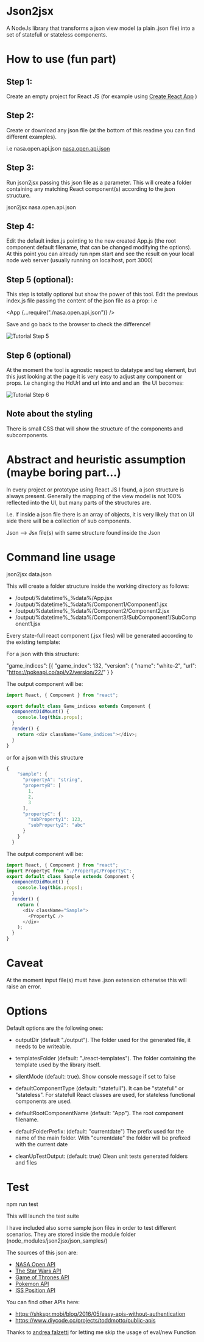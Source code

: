 # Json2jsx

A NodeJs library that transforms a json view model (a plain .json file) into a set of statefull or stateless components.

# How to use (fun part)

## Step 1:

Create an empty project for React JS (for example using [Create React App](https://github.com/facebook/) )

## Step 2:

Create or download any json file (at the bottom of this readme you can find different examples).

i.e nasa.open.api.json
[nasa.open.api.json](https://raw.githubusercontent.com/glaucopater/json2jsx/master/json_samples/nasa.open.api.json)

## Step 3:

Run json2jsx passing this json file as a parameter. This will create a folder containing any matching React component(s) according to the json structure.

json2jsx nasa.open.api.json

## Step 4:

Edit the default index.js pointing to the new created App.js (the root component default filename, that can be changed modifying the options).
At this point you can already run npm start and see the result on your local node web server (usually running on localhost, port 3000)

## Step 5 (optional):

This step is totally optional but show the power of this tool.
Edit the previous index.js file passing the content of the json file as a prop:
i.e

<App {...require("./nasa.open.api.json")} />

Save and go back to the browser to check the difference!

![Tutorial Step 5](/tutorial/json2jsx_tutorial_step_5.jpg)

## Step 6 (optional)

At the moment the tool is agnostic respect to datatype and tag element, but this just looking at the page it is very easy to adjust any component or props.
I.e changing the HdUrl and url into and <a> and an <img> the UI becomes:

![Tutorial Step 6](/tutorial/json2jsx_tutorial_step_6.jpg)

## Note about the styling

There is small CSS that will show the structure of the components and subcomponents.

# Abstract and heuristic assumption (maybe boring part...)

In every project or prototype using React JS I found, a json structure is always present.
Generally the mapping of the view model is not 100% reflected into the UI, but many parts of the structures are.

I.e. if inside a json file there is an array of objects, it is very likely that on UI side there will be a collection of sub components.

Json --> Jsx file(s) with same structure found inside the Json

# Command line usage

json2jsx data.json

This will create a folder structure inside the working directory as follows:

- /output/%datetime%\_%data%/App.jsx
- /output/%datetime%\_%data%/Component1/Component1.jsx
- /output/%datetime%\_%data%/Component2/Component2.jsx
- /output/%datetime%\_%data%/Component3/SubComponent1/SubComponent1.jsx

Every state-full react component (.jsx files) will be generated according to the existing template:

For a json with this structure:

"game_indices": [{
"game_index": 132,
"version": {
"name": "white-2",
"url": "https://pokeapi.co/api/v2/version/22/"
}
}

The output component will be:

```javascript
import React, { Component } from "react";

export default class Game_indices extends Component {
  componentDidMount() {
    console.log(this.props);
  }
  render() {
    return <div className="Game_indices"></div>;
  }
}
```

or for a json with this structure

```javascript
{
    "sample": {
      "propertyA": "string",
      "propertyB": [
        1,
        2,
        3
      ],
      "propertyC": {
        "subProperty1": 123,
        "subProperty2": "abc"
      }
    }
  }
```

The output component will be:

```javascript
import React, { Component } from "react";
import PropertyC from "./PropertyC/PropertyC";
export default class Sample extends Component {
  componentDidMount() {
    console.log(this.props);
  }
  render() {
    return (
      <div className="Sample">
        <PropertyC />
      </div>
    );
  }
}
```

# Caveat

At the moment input file(s) must have .json extension otherwise this will raise an error.

# Options

Default options are the following ones:

- outputDir (default "./output").
  The folder used for the generated file, it needs to be writeable.

- templatesFolder (default: "./react-templates").
  The folder containing the template used by the library itself.

- silentMode (default: true).
  Show console message if set to false

- defaultComponentType (default: "statefull").
  It can be "statefull" or "stateless". For statefull React classes are used, for stateless functional components are used.

- defaultRootComponentName (default: "App").
  The root component filename.

- defaultFolderPrefix: (default: "currentdate")
  The prefix used for the name of the main folder. With "currentdate" the folder will be prefixed with the current date

- cleanUpTestOutput: (default: true)
  Clean unit tests generated folders and files

# Test

npm run test

This will launch the test suite

I have included also some sample json files in order to test different scenarios.
They are stored inside the module folder (node_modules/json2jsx/json_samples/)

The sources of this json are:

- [NASA Open API](https://api.nasa.gov/#getting-started)
- [The Star Wars API](https://swapi.co/)
- [Game of Thrones API](https://anapioficeandfire.com)
- [Pokemon API](https://pokeapi.co/api/v2/pokemon/ditto)
- [ISS Position API](http://api.open-notify.org/iss-now.json)

You can find other APIs here:

- https://shkspr.mobi/blog/2016/05/easy-apis-without-authentication
- https://www.diycode.cc/projects/toddmotto/public-apis

Thanks to
[andrea falzetti](http://andreafalzetti.github.io/blog/2016/10/22/render-es6-javascript-template-literals-contained-variable.html)
for letting me skip the usage of eval/new Function
